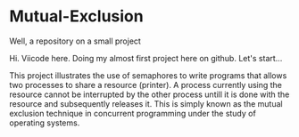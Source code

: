 # Mutual-Exclusion
Well, a repository on a small project

Hi. Viicode here. Doing my almost first project here on github.
Let's start...

This project illustrates the use of semaphores to write programs that allows two processes to share a resource (printer). A process currently using the resource cannot be interrupted by the other process untill it is done with the resource and subsequently releases it. This is simply known as the mutual exclusion technique in concurrent programming under the study of operating systems.
